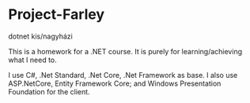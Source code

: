 # Project-Farley
dotnet kis/nagyházi

This is a homework for a .NET course. It is purely for learning/achieving what I need to.

I use C#, .Net Standard, .Net Core, .Net Framework as base. I also use ASP.NetCore, Entity Framework Core; and Windows Presentation Foundation for the client.
